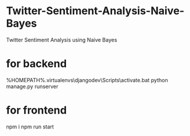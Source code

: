 # Twitter-Sentiment-Analysis-Naive-Bayes
Twitter Sentiment Analysis using Naive Bayes
# for backend
%HOMEPATH%\.virtualenvs\djangodev\Scripts\activate.bat
python manage.py runserver
# for frontend
npm i
npm run start
